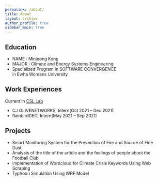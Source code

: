 ```yaml
---
permalink: /about/
title: About
layout: archive
author_profile: true
sidebar_main: true
---
```



## Education

- NAME : Minjeong Kong
- MAJOR : Climate and Energy Systems Engineering
- Specialized Program in SOFTWARE CONVERGENCE	
in Ewha Womans University
 
## Work Experiences
Current in [CSL Lab](https://sites.google.com/site/climatesystemlab)
- CJ OLIVENETWORKS, Intern(Oct 2021 – Dec 2021)
- RainbirdGEO, Intern(May 2021 – Sep 2021)

## Projects
- Smart Monitoring System for the Prevention of Fire and Source of Fine Dust
-	Analysis of the title of the article and the feelings of people about the Football Club
-	Implementation of Wordcloud for Climate Crisis Keywords Using Web Scraping
-	Typhoon Simulation Using WRF Model


